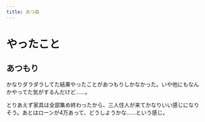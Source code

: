 ```yaml
---
title: あつ森
---
```


# やったこと

## あつもり

かなりダラダラしてた結果やったことがあつもりしかなかった。いや他にもなんかやってた気がするんだけど……。

とりあえず家具は全部集め終わったから、三人住人が来てかなりいい感じになりそう。あとはローンが4万あって、どうしようかな……という感じ。
